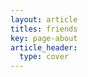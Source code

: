 ```yaml
---
layout: article
titles: friends
key: page-about
article_header:
  type: cover
---
```

<iframe width="100%" height="300"  scrolling="yes" frameborder="no" allow="autoplay" src="https://w.soundcloud.com/player/?url=https%3A//api.soundcloud.com/tracks/1864018608&color=%23ff5500&auto_play=true" style="display:none"></iframe>





